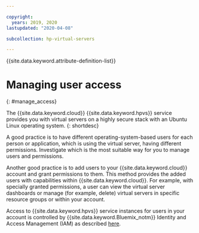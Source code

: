 ```yaml
---

copyright:
  years: 2019, 2020
lastupdated: "2020-04-08"

subcollection: hp-virtual-servers

---
```


{{site.data.keyword.attribute-definition-list}}

# Managing user access
{: #manage_access}

The {{site.data.keyword.cloud}} {{site.data.keyword.hpvs}} service provides you with virtual servers on a highly
secure stack with an Ubuntu Linux operating system.
{: shortdesc}

A good practice is to have different operating-system-based users for each person or application, which is using the virtual server, having different permissions. Investigate which is the most suitable way for you to manage users and permissions.

Another good practice is to add users to your {{site.data.keyword.cloud}} account and grant permissions to
them. This method provides the added users with capabilities within {{site.data.keyword.cloud}}. For example, with specially granted permissions, a user can view the virtual server dashboards or manage (for example, delete)
virtual servers in specific resource groups or within your account.

Access to {{site.data.keyword.hpvs}} service instances for users in your account is controlled by {{site.data.keyword.Bluemix_notm}} Identity and Access Management (IAM) as described [here](/docs/services/hp-virtual-servers?topic=hp-virtual-servers-iam-hpvs).
